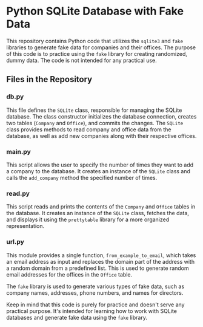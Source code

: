 # Python SQLite Database with Fake Data

This repository contains Python code that utilizes the `sqlite3` and `fake` libraries to generate fake data for companies and their offices. The purpose of this code is to practice using the `fake` library for creating randomized, dummy data. The code is not intended for any practical use.

## Files in the Repository

### db.py

This file defines the `SQLite` class, responsible for managing the SQLite database. The class constructor initializes the database connection, creates two tables (`Company` and `Office`), and commits the changes. The `SQLite` class provides methods to read company and office data from the database, as well as add new companies along with their respective offices.

### main.py

This script allows the user to specify the number of times they want to add a company to the database. It creates an instance of the `SQLite` class and calls the `add_company` method the specified number of times.

### read.py

This script reads and prints the contents of the `Company` and `Office` tables in the database. It creates an instance of the `SQLite` class, fetches the data, and displays it using the `prettytable` library for a more organized representation.

### url.py

This module provides a single function, `from_example_to_email`, which takes an email address as input and replaces the domain part of the address with a random domain from a predefined list. This is used to generate random email addresses for the offices in the `Office` table.

The `fake` library is used to generate various types of fake data, such as company names, addresses, phone numbers, and names for directors.

Keep in mind that this code is purely for practice and doesn't serve any practical purpose. It's intended for learning how to work with SQLite databases and generate fake data using the `fake` library.

